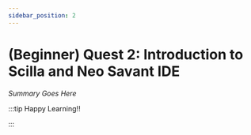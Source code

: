 ```yaml
---
sidebar_position: 2
---
```


# (Beginner) Quest 2: Introduction to Scilla and Neo Savant IDE

_Summary Goes Here_

:::tip Happy Learning!!

<QuestButton text="Go To Quest" link="https://app.stackup.dev/quest_page/beginner-quest-2-introduction-to-scilla-and-neo-savant-ide" />

:::
